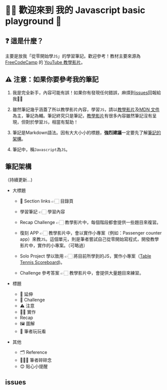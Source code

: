 # 👋🏻 歡迎來到 我的 Javascript basic playground 🎪

## ❓ 這是什麼？
主要是放我「從零開始學`JS`」的學習筆記。歡迎參考！教材主要來源為[FreeCodeCamp](https://www.youtube.com/@freecodecamp) 的 [YouTube 教學影片](https://youtube.com/playlist?list=PLWKjhJtqVAbleDe3_ZA8h3AO2rXar-q2V)。

## ⚠️ 注意：如果你要參考我的筆記
1. 我是完全新手，內容可能有誤！如果你有發現任何錯誤，麻煩到[issues](#issues)回報給我🙏🏻
   
2. 雖然筆記幾乎涵蓋了所以教學影片內容，學習`JS`，請以[教學影片](https://youtube.com/playlist?list=PLWKjhJtqVAbleDe3_ZA8h3AO2rXar-q2V)及[MDN 文件](https://developer.mozilla.org/zh-TW/)為主，筆記為輔。筆記終究只是筆記，[教學影片](https://youtube.com/playlist?list=PLWKjhJtqVAbleDe3_ZA8h3AO2rXar-q2V)有很多內容雖然筆記沒有呈現，但對於學習`JS`，相當有幫助！
   
3. 筆記是Markdown語法。因有大大小小的標題，**強烈建議**一定要先了解[筆記的架構](#筆記架構)。

4. 筆記中，稱`Javascript`為`JS`。

## 筆記架構

（持續更新...)

- 大標題
  - 🔗 Section links 👉🏻 目錄頁
    
  -  學習筆記 👉🏻 學習內容
    
  -  Recap Challenge 👉🏻 教學影片中，每個階段都會提供一些題目來複習。
    
  -  復刻 APP 👉🏻 教學影片中，會以實作小專案（例如：Passenger counter app）來教`JS`。這個單元，則是筆者嘗試自己從零開始寫程式，開發教學影片中，實作的小專案。（可略過）
    
  -  Solo Project 學以致用 👉🏻 將目前所學到的JS，實作小專案（[Table Tennis Scoreboard](https://github.com/michellechang2006/My-First-Javascript-APP))。
    
  -  Challenge 參考答案 👉🏻 教學影片中，會提供大量題目來練習。

- 標題
  - 📝 延伸
  - 🏁 Challenge
  - ⚠️ 注意
  - ✋🏻 實作
  - Recap
  - 🖼️ 圖解
  - 🎢 筆者玩玩看

- 其他
  - 🗂️ Reference
  - 👩🏻‍💻 筆者碎碎念
  - 😊 貼心小提醒

## issues
